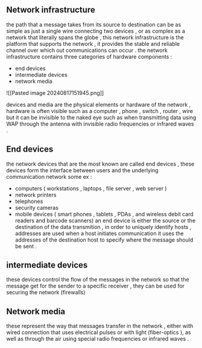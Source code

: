 ## Network infrastructure 
the path that a message takes from its source to destination can be as simple as just a single wire connecting two  devices , or as complex as a network that literally spans the globe , this network infrastructure is the platform that supports the network , it provides the stable and reliable channel over which out communications can occur .
the network infrastructure contains three categories of hardware components : 
- end devices 
- intermediate devices 
- network media 

![[Pasted image 20240817151945.png]]

devices and media are the physical elements or hardware of the network , hardware is often visible such as a computer , phone , switch , router , wire but it can be invisible to the naked eye such as when transmitting data using WAP through the antenna with invisible radio frequencies or infrared waves . 
## End devices 
the network devices that are the most known are called end devices , these devices form the interface between users and the underlying communication network 
some ex : 
- computers ( workstations , laptops , file server , web server )
- network printers 
- telephones 
- security cameras 
- mobile devices ( smart phones , tablets , PDAs , and wireless debit card readers and barcode scanners)
an end device is either the source or the destination of the data transmition ,  in order to uniquely identify hosts , addresses are used 
when a host initiates communication  it uses the addresses of the destination host to specify where the message should be sent  .
## intermediate devices 
these devices control the flow of the messages in the network so that the message get for the sender to a specific receiver , they can be used for securing the network (firewalls)
## Network media 
these represent the way that messages transfer in the network , either with wired connection that uses electrical pulses or with light (fiber-optics ), as well as through the air using special radio frequencies  or infrared waves . 


